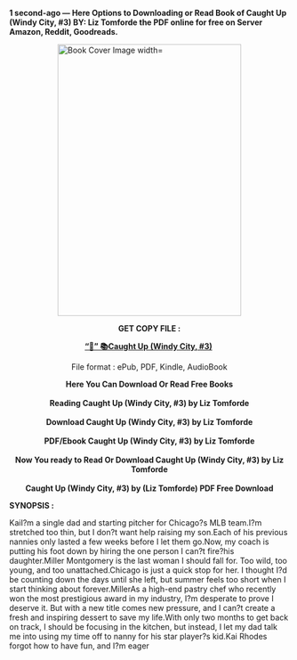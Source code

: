 <p><strong>1 second-ago &mdash; Here Options to Downloading or Read Book of Caught Up (Windy City, #3) BY: Liz Tomforde the PDF online for free on Server Amazon, Reddit, Goodreads.</strong></p><p><a href="https://yuzong16a.web.app/apply/88151671-caught-up"><img style="display: block; margin-left: auto; margin-right: auto;" src="https://i.gr-assets.com/images/S/compressed.photo.goodreads.com/books/1694188609l/88151671.jpg" alt="Book Cover Image width=" width="330" height="488" /></a></p><p style="text-align: center;"><strong>GET COPY FILE :</strong></p><p style="text-align: center;"><strong><a href="https://yuzong16a.web.app/apply/88151671-caught-up" target="_blank" rel="noopener">“📢” 📚Caught Up (Windy City, #3)</a>&nbsp;</strong></p><p style="text-align: center;">File format : ePub, PDF, Kindle, AudioBook</p><div style="text-align: center;"><strong>Here You Can Download Or Read Free Books</strong></div><div style="text-align: center;">&nbsp;</div><div style="text-align: center;"><strong>Reading Caught Up (Windy City, #3) by Liz Tomforde</strong></div><div style="text-align: center;">&nbsp;</div><div style="text-align: center;"><strong>Download Caught Up (Windy City, #3) by Liz Tomforde</strong></div><div style="text-align: center;">&nbsp;</div><div style="text-align: center;"><strong>PDF/Ebook Caught Up (Windy City, #3) by Liz Tomforde</strong></div><div style="text-align: center;">&nbsp;</div><div style="text-align: center;"><strong>Now You ready to Read Or Download Caught Up (Windy City, #3) by Liz Tomforde</strong></div><div style="text-align: center;">&nbsp;</div><div style="text-align: center;"><strong>Caught Up (Windy City, #3) by (Liz Tomforde) PDF Free Download</strong></div><p><strong>SYNOPSIS :</strong></p><p>KaiI?m a single dad and starting pitcher for Chicago?s MLB team.I?m stretched too thin, but I don?t want help raising my son.Each of his previous nannies only lasted a few weeks before I let them go.Now, my coach is putting his foot down by hiring the one person I can?t fire?his daughter.Miller Montgomery is the last woman I should fall for. Too wild, too young, and too unattached.Chicago is just a quick stop for her. I thought I?d be counting down the days until she left, but summer feels too short when I start thinking about forever.MillerAs a high-end pastry chef who recently won the most prestigious award in my industry, I?m desperate to prove I deserve it. But with a new title comes new pressure, and I can?t create a fresh and inspiring dessert to save my life.With only two months to get back on track, I should be focusing in the kitchen, but instead, I let my dad talk me into using my time off to nanny for his star player?s kid.Kai Rhodes forgot how to have fun, and I?m eager </p>
